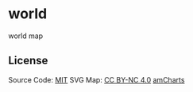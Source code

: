 # world
world map


## License

Source Code: [MIT](LICENSE)
SVG Map: [CC BY-NC 4.0](https://creativecommons.org/licenses/by-nc/4.0/legalcode) [amCharts](https://www.amcharts.com/svg-maps/)

